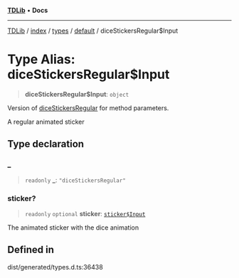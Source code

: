 [**TDLib**](../../../../../../README.md) • **Docs**

***

[TDLib](../../../../../../modules.md) / [index](../../../../../README.md) / [types](../../../README.md) / [default](../README.md) / diceStickersRegular$Input

# Type Alias: diceStickersRegular$Input

> **diceStickersRegular$Input**: `object`

Version of [diceStickersRegular](diceStickersRegular.md) for method parameters.

A regular animated sticker

## Type declaration

### \_

> `readonly` **\_**: `"diceStickersRegular"`

### sticker?

> `readonly` `optional` **sticker**: [`sticker$Input`](sticker$Input-1.md)

The animated sticker with the dice animation

## Defined in

dist/generated/types.d.ts:36438
